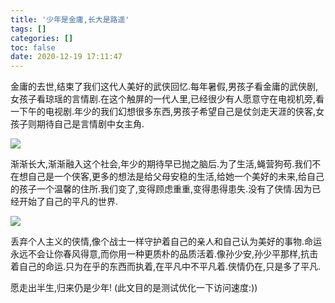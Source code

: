 ```yaml
---
title: '少年是金庸,长大是路遥'
tags: []
categories: []
toc: false
date: 2020-12-19 17:11:47
---
```


金庸的去世,结束了我们这代人美好的武侠回忆.每年暑假,男孩子看金庸的武侠剧,女孩子看琼瑶的言情剧.在这个触屏的一代人里,已经很少有人愿意守在电视机旁,看一下午的电视剧.年少的我们幻想很多东西,男孩子希望自己是仗剑走天涯的侠客,女孩子则期待自己是言情剧中女主角.


![](/assets/1.jpg)

渐渐长大,渐渐融入这个社会,年少的期待早已抛之脑后.为了生活,蝇营狗苟.我们不在想自己是一个侠客,更多的想法是给父母安稳的生活,给她一个美好的未来,给自己的孩子一个温馨的住所.我们变了,变得顾虑重重,变得患得患失.没有了侠情.因为已经开始了自己的平凡的世界.

![](/assets/pfdsj.jpg)

丢弃个人主义的侠情,像个战士一样守护着自己的亲人和自己认为美好的事物.命运永远不会让你春风得意,而你用一种更质朴的品质活着.像孙少安,孙少平那样,抗击着自己的命运.只为在乎的东西而执着,在平凡中不平凡着.侠情仍在,只是多了平凡.

愿走出半生,归来仍是少年!
(此文目的是测试优化一下访问速度:))